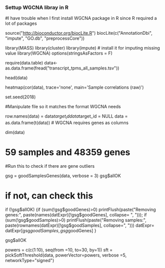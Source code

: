 ### Settup WGCNA libray in R
#I have  trouble when I first install WGCNA package in R since R required a lot of packages

source("http://bioconductor.org/biocLite.R") 
biocLite(c("AnnotationDbi", "impute", "GO.db", "preprocessCore")) 

library(MASS)
library(cluster)
library(impute) # install it for imputing missing value 
library(WGCNA)
options(stringsAsFactors = F)



require(data.table)
data<-as.data.frame(fread("transcript_tpms_all_samples.tsv"))


head(data)

heatmap(cor(data), trace='none', main='Sample correlations (raw)')

set.seed(2018)

#Manipulate file so it matches the format WGCNA needs


row.names(data) = data$target_id
data$target_id = NULL
data = as.data.frame(t(data))   # WGCNA requires genes as columns 

dim(data)


# 59 samples and 48359 genes 

#Run this to check if there are gene outliers

gsg = goodSamplesGenes(data, verbose = 3)
gsg$allOK

# if not, can check this 

if (!gsg$allOK)
  {if (sum(!gsg$goodGenes)>0)
    printFlush(paste("Removing genes:", paste(names(datExpr)[!gsg$goodGenes], collapse= ", ")));
    if (sum(!gsg$goodSamples)>0)
      printFlush(paste("Removing samples:", paste(rownames(datExpr)[!gsg$goodSamples], collapse=", ")))
    datExpr= datExpr[gsg$goodSamples, gsg$goodGenes]
}

gsg$allOK


powers = c(c(1:10), seq(from =10, to=30, by=1))
sft = pickSoftThreshold(data, powerVector=powers, verbose =5, networkType="signed")
